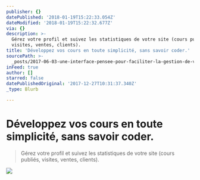 ```yaml
---
publisher: {}
datePublished: '2018-01-19T15:22:33.054Z'
dateModified: '2018-01-19T15:22:32.677Z'
via: {}
description: >-
  Gérez votre profil et suivez les statistiques de votre site (cours publiés,
  visites, ventes, clients).
title: 'Développez vos cours en toute simplicité, sans savoir coder.'
sourcePath: >-
  _posts/2017-06-03-une-interface-pensee-pour-faciliter-la-gestion-de-votre-espa.md
inFeed: true
author: []
starred: false
datePublishedOriginal: '2017-12-27T10:31:37.340Z'
_type: Blurb

---
```

# Développez vos cours en toute simplicité, sans savoir coder.

> Gérez votre profil et suivez les statistiques de votre site (cours publiés, visites, ventes, clients).

![](https://the-grid-user-content.s3-us-west-2.amazonaws.com/aaed35a6-0bff-4447-b067-9e65d814755c.png)